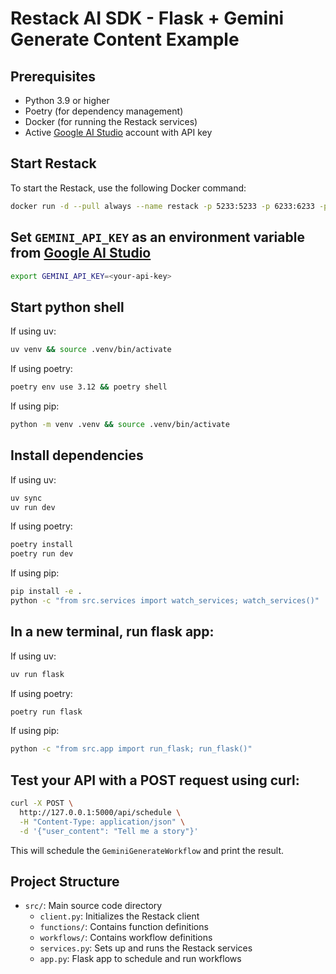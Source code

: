 # Restack AI SDK - Flask + Gemini Generate Content Example

## Prerequisites

- Python 3.9 or higher
- Poetry (for dependency management)
- Docker (for running the Restack services)
- Active [Google AI Studio](https://aistudio.google.com) account with API key

## Start Restack

To start the Restack, use the following Docker command:

```bash
docker run -d --pull always --name restack -p 5233:5233 -p 6233:6233 -p 7233:7233 ghcr.io/restackio/restack:main
```

## Set `GEMINI_API_KEY` as an environment variable from [Google AI Studio](https://aistudio.google.com)

```bash
export GEMINI_API_KEY=<your-api-key>
```

## Start python shell

If using uv:

```bash
uv venv && source .venv/bin/activate
```

If using poetry:

```bash
poetry env use 3.12 && poetry shell
```

If using pip:

```bash
python -m venv .venv && source .venv/bin/activate
```

## Install dependencies

If using uv:

```bash
uv sync
uv run dev
```

If using poetry:

```bash
poetry install
poetry run dev
```

If using pip:

```bash
pip install -e .
python -c "from src.services import watch_services; watch_services()"
```

## In a new terminal, run flask app:

If using uv:

```bash
uv run flask
```

If using poetry:

```bash
poetry run flask
```

If using pip:

```bash
python -c "from src.app import run_flask; run_flask()"
```

## Test your API with a POST request using curl:

   ```bash
   curl -X POST \
     http://127.0.0.1:5000/api/schedule \
     -H "Content-Type: application/json" \
     -d '{"user_content": "Tell me a story"}'
   ```

   This will schedule the `GeminiGenerateWorkflow` and print the result.

## Project Structure

- `src/`: Main source code directory
  - `client.py`: Initializes the Restack client
  - `functions/`: Contains function definitions
  - `workflows/`: Contains workflow definitions
  - `services.py`: Sets up and runs the Restack services
  - `app.py`: Flask app to schedule and run workflows
